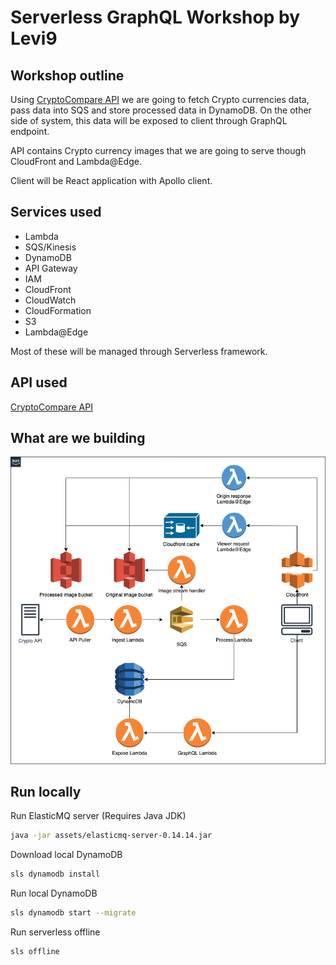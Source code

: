 # Serverless GraphQL Workshop by Levi9

## Workshop outline

Using [CryptoCompare API](https://min-api.cryptocompare.com/) we are going to fetch Crypto currencies data, pass data into SQS and store processed data in DynamoDB.
On the other side of system, this data will be exposed to client through GraphQL endpoint. 

API contains Crypto currency images that we are going to serve though CloudFront and Lambda@Edge. 

Client will be React application with Apollo client.

## Services used

* Lambda
* SQS/Kinesis
* DynamoDB
* API Gateway
* IAM
* CloudFront
* CloudWatch
* CloudFormation
* S3
* Lambda@Edge

Most of these will be managed through Serverless framework.

## API used 
[CryptoCompare API](https://min-api.cryptocompare.com/)

## What are we building

![system diagram](assets/system-diagram.png "System diagram")

## Run locally 

Run ElasticMQ server (Requires Java JDK)

```bash
java -jar assets/elasticmq-server-0.14.14.jar
```

Download local DynamoDB 

```bash
sls dynamodb install
```

Run local DynamoDB 

```bash
sls dynamodb start --migrate
```

Run serverless offline 

```bash
sls offline
```